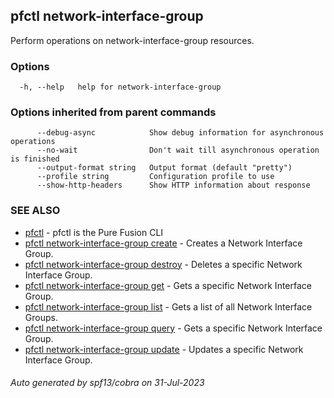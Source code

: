 ## pfctl network-interface-group

Perform operations on network-interface-group resources.

### Options

```
  -h, --help   help for network-interface-group
```

### Options inherited from parent commands

```
      --debug-async            Show debug information for asynchronous operations
      --no-wait                Don't wait till asynchronous operation is finished
      --output-format string   Output format (default "pretty")
      --profile string         Configuration profile to use
      --show-http-headers      Show HTTP information about response
```

### SEE ALSO

* [pfctl](pfctl.md)	 - pfctl is the Pure Fusion CLI
* [pfctl network-interface-group create](pfctl_network-interface-group_create.md)	 - Creates a Network Interface Group.
* [pfctl network-interface-group destroy](pfctl_network-interface-group_destroy.md)	 - Deletes a specific Network Interface Group.
* [pfctl network-interface-group get](pfctl_network-interface-group_get.md)	 - Gets a specific Network Interface Group.
* [pfctl network-interface-group list](pfctl_network-interface-group_list.md)	 - Gets a list of all Network Interface Groups.
* [pfctl network-interface-group query](pfctl_network-interface-group_query.md)	 - Gets a specific Network Interface Group.
* [pfctl network-interface-group update](pfctl_network-interface-group_update.md)	 - Updates a specific Network Interface Group.

###### Auto generated by spf13/cobra on 31-Jul-2023
